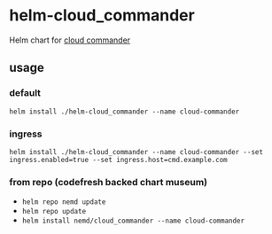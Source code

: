 # helm-cloud_commander
Helm chart for [cloud commander](http://cloudcmd.io)

## usage

### default
`helm install ./helm-cloud_commander --name cloud-commander`

### ingress
`helm install ./helm-cloud_commander --name cloud-commander --set ingress.enabled=true --set ingress.host=cmd.example.com`

### from repo (codefresh backed chart museum)
- `helm repo nemd update`
- `helm repo update`
- `helm install nemd/cloud_commander --name cloud-commander`
